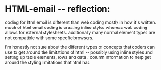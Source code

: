 # HTML-email -- reflection:
coding for html email is different than web coding mostly in how it's written. much of html email coding is creating inline
styles whereas web coding allows for external stylesheets. additionally many normal element types are not compatible with
some specfic browsers.

i'm honestly not sure about the different types of concepts that coders can use to get around the limitations of html -- 
possibly using inline styles and setting up table elements, rows and data / column information to help get around the styling
limitations that html has. 
